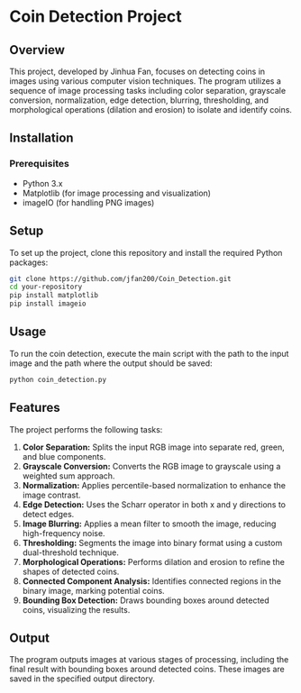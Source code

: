 # Coin Detection Project
## Overview
This project, developed by Jinhua Fan, focuses on detecting coins in images using various computer vision techniques. The program utilizes a sequence of image processing tasks including color separation, grayscale conversion, normalization, edge detection, blurring, thresholding, and morphological operations (dilation and erosion) to isolate and identify coins.

## Installation
### Prerequisites
- Python 3.x 
- Matplotlib (for image processing and visualization)
- imageIO (for handling PNG images)

## Setup
To set up the project, clone this repository and install the required Python packages:

``` bash
git clone https://github.com/jfan200/Coin_Detection.git
cd your-repository
pip install matplotlib
pip install imageio
```

## Usage
To run the coin detection, execute the main script with the path to the input image and the path where the output should be saved:

```bash
python coin_detection.py
```

## Features
The project performs the following tasks:

1. **Color Separation:** Splits the input RGB image into separate red, green, and blue components. 
2. **Grayscale Conversion:** Converts the RGB image to grayscale using a weighted sum approach. 
3. **Normalization:** Applies percentile-based normalization to enhance the image contrast. 
4. **Edge Detection:** Uses the Scharr operator in both x and y directions to detect edges. 
5. **Image Blurring:** Applies a mean filter to smooth the image, reducing high-frequency noise. 
6. **Thresholding:** Segments the image into binary format using a custom dual-threshold technique. 
7. **Morphological Operations:** Performs dilation and erosion to refine the shapes of detected coins. 
8. **Connected Component Analysis:** Identifies connected regions in the binary image, marking potential coins. 
9. **Bounding Box Detection:** Draws bounding boxes around detected coins, visualizing the results.


## Output
The program outputs images at various stages of processing, including the final result with bounding boxes around detected coins. These images are saved in the specified output directory.


